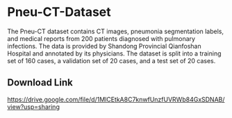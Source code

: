 # Pneu-CT-Dataset
The Pneu-CT dataset contains CT images, pneumonia segmentation labels, and medical reports from 200 patients diagnosed with pulmonary infections. The data is provided by Shandong Provincial Qianfoshan Hospital and annotated by its physicians. The dataset is split into a training set of 160 cases, a validation set of 20 cases, and a test set of 20 cases.
## Download Link
https://drive.google.com/file/d/1MlCEtkA8C7knwfUnzfUVRWb84GxSDNAB/view?usp=sharing
